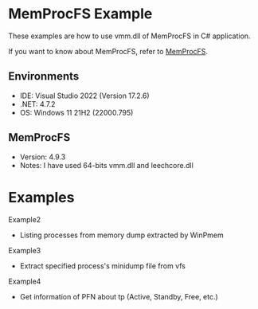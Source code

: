 # MemProcFS Example
These examples are how to use vmm.dll of MemProcFS in C# application.

If you want to know about MemProcFS, refer to [MemProcFS](https://github.com/ufrisk/MemProcFS).

## Environments
- IDE: Visual Studio 2022 (Version 17.2.6)
- .NET: 4.7.2
- OS: Windows 11 21H2 (22000.795)

## MemProcFS
- Version: 4.9.3
- Notes: I have used 64-bits vmm.dll and leechcore.dll

# Examples
Example2
- Listing processes from memory dump extracted by WinPmem

Example3
- Extract specified process's minidump file from vfs

Example4
- Get information of PFN about tp (Active, Standby, Free, etc.)